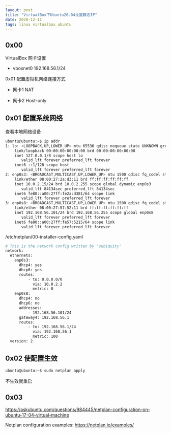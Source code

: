 ```yaml
---
layout: post
title: "VirtualBox下Ubuntu20.04设置静态IP"
date: 2020-12-11
tags: linux virtualbox ubuntu
---
```


## 0x00

VirtualBox 网卡设置

* vboxnet0 192.168.56.1/24

0x01 配置虚拟机网络连接方式

* 网卡1 NAT

* 网卡2 Host-only

## 0x01 配置系统网络

查看本地网络设备

```bash
ubuntu@ubuntu:~$ ip addr
1: lo: <LOOPBACK,UP,LOWER_UP> mtu 65536 qdisc noqueue state UNKNOWN group default qlen 1000
    link/loopback 00:00:00:00:00:00 brd 00:00:00:00:00:00
    inet 127.0.0.1/8 scope host lo
       valid_lft forever preferred_lft forever
    inet6 ::1/128 scope host 
       valid_lft forever preferred_lft forever
2: enp0s3: <BROADCAST,MULTICAST,UP,LOWER_UP> mtu 1500 qdisc fq_codel state UP group default qlen 1000
    link/ether 08:00:27:2a:d3:11 brd ff:ff:ff:ff:ff:ff
    inet 10.0.2.15/24 brd 10.0.2.255 scope global dynamic enp0s3
       valid_lft 84134sec preferred_lft 84134sec
    inet6 fe80::a00:27ff:fe2a:d381/64 scope link 
       valid_lft forever preferred_lft forever
3: enp0s8: <BROADCAST,MULTICAST,UP,LOWER_UP> mtu 1500 qdisc fq_codel state UP group default qlen 1000
    link/ether 08:00:27:57:52:11 brd ff:ff:ff:ff:ff:ff
    inet 192.168.56.101/24 brd 192.168.56.255 scope global enp0s8
       valid_lft forever preferred_lft forever
    inet6 fe80::a00:27ff:fe57:5215/64 scope link 
       valid_lft forever preferred_lft forever
```

/etc/netplan/00-installer-config.yaml

```bash
# This is the network config written by 'subiquity'
network:
  ethernets:
    enp0s3:
      dhcp4: yes
      dhcp6: yes
      routes:
          - to: 0.0.0.0/0
            via: 10.0.2.2
            metric: 0
    enp0s8:
      dhcp4: no
      dhcp6: no
      addresses:
          - 192.168.56.101/24
      gateway4: 192.168.56.1
      routes:
          - to: 192.168.56.1/24
            via: 192.168.56.1
            metric: 100
  version: 2  
```

## 0x02 使配置生效

```bash
ubuntu@ubuntu:~$ sudo netplan apply
```

不生效就重启


## 0x03

https://askubuntu.com/questions/984445/netplan-configuration-on-ubuntu-17-04-virtual-machine

Netplan configuration examples: https://netplan.io/examples/